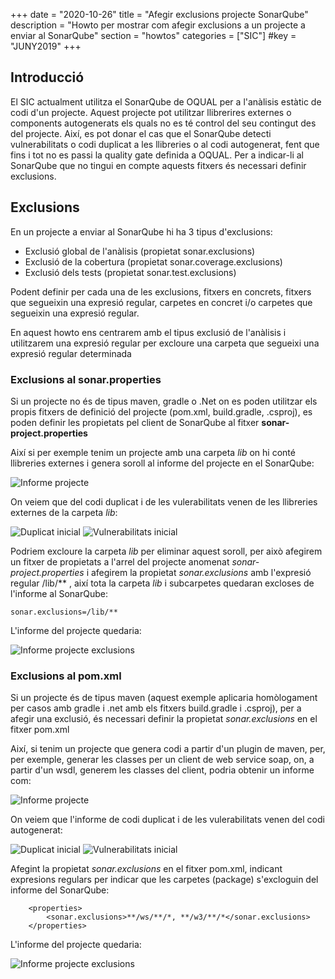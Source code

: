 +++
date        = "2020-10-26"
title       = "Afegir exclusions projecte SonarQube"
description = "Howto per mostrar com afegir exclusions a un projecte a enviar al SonarQube"
section     = "howtos"
categories  = ["SIC"]
#key        = "JUNY2019"
+++

## Introducció

El SIC actualment utilitza el SonarQube de OQUAL per a l'anàlisis estàtic de codi d'un projecte. Aquest projecte pot utilitzar llibrerires externes o components autogenerats els quals no es té control del seu contingut des del projecte. Així, es pot donar el cas que el SonarQube detecti vulnerabilitats o codi duplicat a les llibreries o al codi autogenerat, fent que fins i tot no es passi la quality gate definida a OQUAL. Per a indicar-li al SonarQube que no tingui en compte aquests fitxers és necessari definir exclusions.

## Exclusions

En un projecte a enviar al SonarQube hi ha 3 tipus d'exclusions:

- Exclusió global de l'anàlisis (propietat sonar.exclusions)
- Exclusió de la cobertura (propietat sonar.coverage.exclusions)
- Exclusió dels tests (propietat sonar.test.exclusions)

Podent definir per cada una de les exclusions, fitxers en concrets, fitxers que segueixin una expresió regular, carpetes en concret i/o carpetes que segueixin una expresió regular.

En aquest howto ens centrarem amb el tipus exclusió de l'anàlisis i utilitzarem una expresió regular per excloure una carpeta que segueixi una expresió regular determinada

### Exclusions al sonar.properties

Si un projecte no és de tipus maven, gradle o .Net on es poden utilitzar els propis fitxers de definició del projecte (pom.xml, build.gradle, .csproj), es poden definir les propietats pel client de SonarQube al fitxer **sonar-project.properties**

Així si per exemple tenim un projecte amb una carpeta *lib* on hi conté llibreries externes i genera soroll al informe del projecte en el SonarQube:

![Informe projecte](/images/howtos/SonarProperties_inicial.png)

On veiem que del codi duplicat i de les vulerabilitats venen de les llibreries externes de la carpeta *lib*:

![Duplicat inicial](/images/howtos/SonarProperties_duplicitat_inicial.png)
![Vulnerabilitats inicial](/images/howtos/SonarProperties_vulnerabilitats_inicial.png)

Podriem excloure la carpeta *lib* per eliminar aquest soroll, per això afegirem un fitxer de propietats a l'arrel del projecte anomenat *sonar-project.properties* i afegirem la propietat *sonar.exclusions* amb l'expresió regular /lib/** , així tota la carpeta *lib* i subcarpetes quedaran excloses de l'informe al SonarQube:
```
sonar.exclusions=/lib/**
```

L'informe del projecte quedaria:

![Informe projecte exclusions](/images/howtos/SonarProperties_exclusions.png)


### Exclusions al pom.xml

Si un projecte és de tipus maven (aquest exemple aplicaria homòlogament per casos amb gradle i .net amb els fitxers build.gradle i .csproj), per a afegir una exclusió, és necessari definir la propietat *sonar.exclusions* en el fitxer pom.xml

Així, si tenim un projecte que genera codi a partir d'un plugin de maven, per, per exemple, generar les classes per un client de web service soap, on, a partir d'un wsdl, generem les classes del client, podria obtenir un informe com:

![Informe projecte](/images/howtos/SonarPropertiesMaven_inicial.png)

On veiem que l'informe de codi duplicat i de les vulerabilitats venen del codi autogenerat:

![Duplicat inicial](/images/howtos/SonarPropertiesMaven_duplicitat_inicial.png)
![Vulnerabilitats inicial](/images/howtos/SonarPropertiesMaven_vulnerabilitats_inicial.png)

Afegint la propietat *sonar.exclusions* en el fitxer pom.xml, indicant expresions regulars per indicar que les carpetes (package) s'excloguin del informe del SonarQube:

```
	<properties>
		<sonar.exclusions>**/ws/**/*, **/w3/**/*</sonar.exclusions>
	</properties>
```

L'informe del projecte quedaria:

![Informe projecte exclusions](/images/howtos/SonarPropertiesMaven_exclusions.png)
